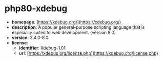 # php80-xdebug

- **homepage**: [https://xdebug.org/](https://xdebug.org/)
- **description**: A popular general-purpose scripting language that is especially suited to web development. (version 8.0)
- **version**: 3.4.0-8.0
- **license**:
  - **identifier**: Xdebug-1.01
  - **url**: [https://xdebug.org/license.php](https://xdebug.org/license.php)

